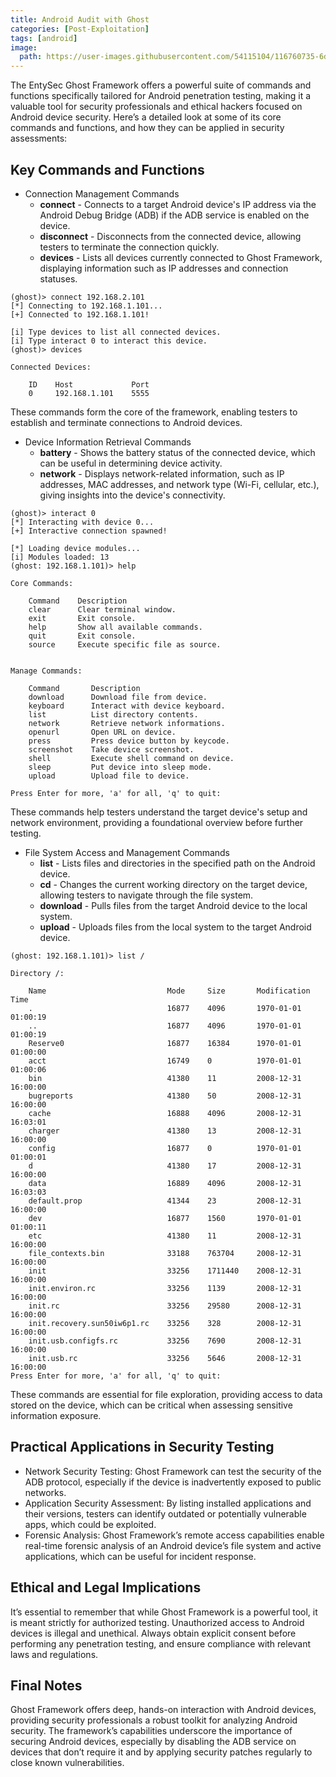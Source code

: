 ```yaml
---
title: Android Audit with Ghost
categories: [Post-Exploitation]
tags: [android]
image:
  path: https://user-images.githubusercontent.com/54115104/116760735-6da1e780-aa1e-11eb-8c6f-530386487671.png
---
```


The EntySec Ghost Framework offers a powerful suite of commands and functions specifically tailored for Android penetration testing, making it a valuable tool for security professionals and ethical hackers focused on Android device security. Here’s a detailed look at some of its core commands and functions, and how they can be applied in security assessments:

## Key Commands and Functions

* Connection Management Commands
    * **connect** - Connects to a target Android device's IP address via the Android Debug Bridge (ADB) if the ADB service is enabled on the device.
    * **disconnect** - Disconnects from the connected device, allowing testers to terminate the connection quickly. 
    * **devices** - Lists all devices currently connected to Ghost Framework, displaying information such as IP addresses and connection statuses.

```entysec
(ghost)> connect 192.168.2.101
[*] Connecting to 192.168.1.101...
[+] Connected to 192.168.1.101!

[i] Type devices to list all connected devices.
[i] Type interact 0 to interact this device.
(ghost)> devices

Connected Devices:

    ID    Host             Port
    0     192.168.1.101    5555
```

These commands form the core of the framework, enabling testers to establish and terminate connections to Android devices.

* Device Information Retrieval Commands
    * **battery** - Shows the battery status of the connected device, which can be useful in determining device activity.
    * **network** - Displays network-related information, such as IP addresses, MAC addresses, and network type (Wi-Fi, cellular, etc.), giving insights into the device's connectivity.

```entysec
(ghost)> interact 0
[*] Interacting with device 0...
[+] Interactive connection spawned!

[*] Loading device modules...
[i] Modules loaded: 13
(ghost: 192.168.1.101)> help

Core Commands:

    Command    Description
    clear      Clear terminal window.
    exit       Exit console.
    help       Show all available commands.
    quit       Exit console.
    source     Execute specific file as source.


Manage Commands:

    Command       Description
    download      Download file from device.
    keyboard      Interact with device keyboard.
    list          List directory contents.
    network       Retrieve network informations.
    openurl       Open URL on device.
    press         Press device button by keycode.
    screenshot    Take device screenshot.
    shell         Execute shell command on device.
    sleep         Put device into sleep mode.
    upload        Upload file to device.

Press Enter for more, 'a' for all, 'q' to quit:
```

These commands help testers understand the target device's setup and network environment, providing a foundational overview before further testing.

* File System Access and Management Commands
    * **list** - Lists files and directories in the specified path on the Android device.
    * **cd** - Changes the current working directory on the target device, allowing testers to navigate through the file system.
    * **download** - Pulls files from the target Android device to the local system.
    * **upload** - Uploads files from the local system to the target Android device.

```entysec
(ghost: 192.168.1.101)> list /

Directory /:

    Name                           Mode     Size       Modification Time
    .                              16877    4096       1970-01-01 01:00:19
    ..                             16877    4096       1970-01-01 01:00:19
    Reserve0                       16877    16384      1970-01-01 01:00:00
    acct                           16749    0          1970-01-01 01:00:06
    bin                            41380    11         2008-12-31 16:00:00
    bugreports                     41380    50         2008-12-31 16:00:00
    cache                          16888    4096       2008-12-31 16:03:01
    charger                        41380    13         2008-12-31 16:00:00
    config                         16877    0          1970-01-01 01:00:01
    d                              41380    17         2008-12-31 16:00:00
    data                           16889    4096       2008-12-31 16:03:03
    default.prop                   41344    23         2008-12-31 16:00:00
    dev                            16877    1560       1970-01-01 01:00:11
    etc                            41380    11         2008-12-31 16:00:00
    file_contexts.bin              33188    763704     2008-12-31 16:00:00
    init                           33256    1711440    2008-12-31 16:00:00
    init.environ.rc                33256    1139       2008-12-31 16:00:00
    init.rc                        33256    29580      2008-12-31 16:00:00
    init.recovery.sun50iw6p1.rc    33256    328        2008-12-31 16:00:00
    init.usb.configfs.rc           33256    7690       2008-12-31 16:00:00
    init.usb.rc                    33256    5646       2008-12-31 16:00:00
Press Enter for more, 'a' for all, 'q' to quit:
```

These commands are essential for file exploration, providing access to data stored on the device, which can be critical when assessing sensitive information exposure.

## Practical Applications in Security Testing

* Network Security Testing: Ghost Framework can test the security of the ADB protocol, especially if the device is inadvertently exposed to public networks.
* Application Security Assessment: By listing installed applications and their versions, testers can identify outdated or potentially vulnerable apps, which could be exploited.
* Forensic Analysis: Ghost Framework’s remote access capabilities enable real-time forensic analysis of an Android device’s file system and active applications, which can be 
  useful for incident response. 

## Ethical and Legal Implications
It’s essential to remember that while Ghost Framework is a powerful tool, it is meant strictly for authorized testing. Unauthorized access to Android devices is illegal and unethical. Always obtain explicit consent before performing any penetration testing, and ensure compliance with relevant laws and regulations.

## Final Notes
Ghost Framework offers deep, hands-on interaction with Android devices, providing security professionals a robust toolkit for analyzing Android security. The framework’s capabilities underscore the importance of securing Android devices, especially by disabling the ADB service on devices that don’t require it and by applying security patches regularly to close known vulnerabilities.
